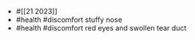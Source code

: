 - #[[21 2023]]
- #health #discomfort stuffy nose
- #health #discomfort red eyes and swollen tear duct
